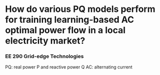 # How do various PQ models perform for training learning-based AC optimal power flow in a local electricity market?
### EE 290 Grid-edge Technologies
PQ: real power P and reactive power Q
AC: alternating current
